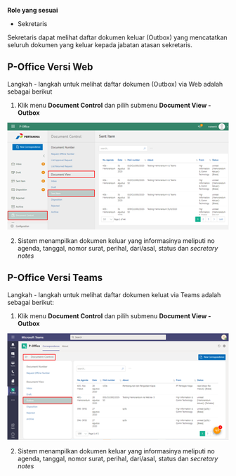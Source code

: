 **Role yang sesuai**

- Sekretaris

Sekretaris dapat melihat daftar dokumen keluar (Outbox) yang mencatatkan seluruh dokumen yang keluar kepada jabatan atasan sekretaris.

## **P-Office Versi Web**

Langkah - langkah untuk melihat daftar dokumen (Outbox) via Web adalah sebagai berikut

1. Klik menu **Document Control** dan pilih submenu **Document View - Outbox**

![gambar](DocumentControl/DC_Web/MM03.png)

2. Sistem menampilkan dokumen keluar yang informasinya meliputi no agenda, tanggal, nomor surat, perihal, dari/asal, status dan _secretary notes_


## **P-Office Versi Teams**

Langkah - langkah untuk melihat daftar dokumen keluat via Teams adalah sebagai berikut:

1. Klik menu **Document Control** dan pilih submenu **Document View - Outbox**

![gambar](DocumentControl/DC_Teams/DC03.png)

2. Sistem menampilkan dokumen keluar yang informasinya meliputi no agenda, tanggal, nomor surat, perihal, dari/asal, status dan _secretary notes_